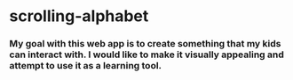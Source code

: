 # scrolling-alphabet

### My goal with this web app is to create something that my kids can interact with. I would like to make it visually appealing and attempt to use it as a learning tool.
